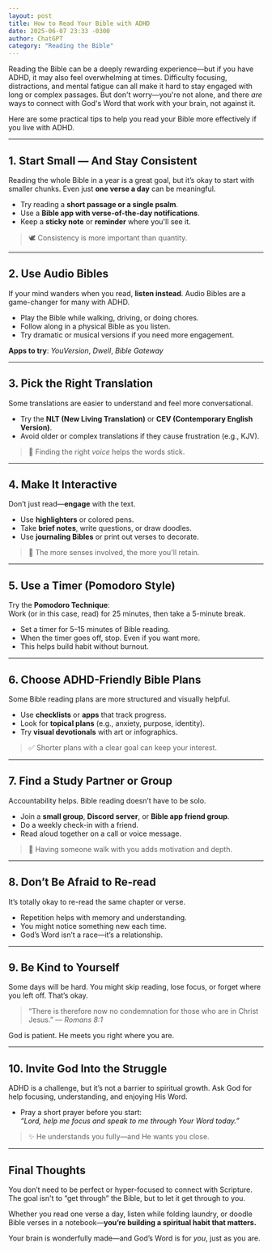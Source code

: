 ```yaml
---
layout: post
title: How to Read Your Bible with ADHD
date: 2025-06-07 23:33 -0300
author: ChatGPT
category: "Reading the Bible"
---
```


Reading the Bible can be a deeply rewarding experience—but if you have ADHD, it may also feel overwhelming at times. Difficulty focusing, distractions, and mental fatigue can all make it hard to stay engaged with long or complex passages. But don't worry—you're not alone, and there *are* ways to connect with God's Word that work with your brain, not against it.

Here are some practical tips to help you read your Bible more effectively if you live with ADHD.

---

## 1. Start Small — And Stay Consistent

Reading the whole Bible in a year is a great goal, but it’s okay to start with smaller chunks. Even just **one verse a day** can be meaningful.

- Try reading a **short passage or a single psalm**.
- Use a **Bible app with verse-of-the-day notifications**.
- Keep a **sticky note** or **reminder** where you'll see it.

> 🕊️ Consistency is more important than quantity.

---

## 2. Use Audio Bibles

If your mind wanders when you read, **listen instead**. Audio Bibles are a game-changer for many with ADHD.

- Play the Bible while walking, driving, or doing chores.
- Follow along in a physical Bible as you listen.
- Try dramatic or musical versions if you need more engagement.

**Apps to try**: *YouVersion*, *Dwell*, *Bible Gateway*

---

## 3. Pick the Right Translation

Some translations are easier to understand and feel more conversational.

- Try the **NLT (New Living Translation)** or **CEV (Contemporary English Version)**.
- Avoid older or complex translations if they cause frustration (e.g., KJV).

> 🧠 Finding the right *voice* helps the words stick.

---

## 4. Make It Interactive

Don’t just read—**engage** with the text.

- Use **highlighters** or colored pens.
- Take **brief notes**, write questions, or draw doodles.
- Use **journaling Bibles** or print out verses to decorate.

> 🎨 The more senses involved, the more you'll retain.

---

## 5. Use a Timer (Pomodoro Style)

Try the **Pomodoro Technique**:  
Work (or in this case, read) for 25 minutes, then take a 5-minute break.

- Set a timer for 5–15 minutes of Bible reading.
- When the timer goes off, stop. Even if you want more.
- This helps build habit without burnout.

---

## 6. Choose ADHD-Friendly Bible Plans

Some Bible reading plans are more structured and visually helpful.

- Use **checklists** or **apps** that track progress.
- Look for **topical plans** (e.g., anxiety, purpose, identity).
- Try **visual devotionals** with art or infographics.

> ✅ Shorter plans with a clear goal can keep your interest.

---

## 7. Find a Study Partner or Group

Accountability helps. Bible reading doesn’t have to be solo.

- Join a **small group**, **Discord server**, or **Bible app friend group**.
- Do a weekly check-in with a friend.
- Read aloud together on a call or voice message.

> 🤝 Having someone walk with you adds motivation and depth.

---

## 8. Don’t Be Afraid to Re-read

It’s totally okay to re-read the same chapter or verse.

- Repetition helps with memory and understanding.
- You might notice something new each time.
- God’s Word isn’t a race—it’s a relationship.

---

## 9. Be Kind to Yourself

Some days will be hard. You might skip reading, lose focus, or forget where you left off. That’s okay.

> “There is therefore now no condemnation for those who are in Christ Jesus.” — *Romans 8:1*

God is patient. He meets you right where you are.

---

## 10. Invite God Into the Struggle

ADHD is a challenge, but it’s not a barrier to spiritual growth. Ask God for help focusing, understanding, and enjoying His Word.

- Pray a short prayer before you start:  
  _“Lord, help me focus and speak to me through Your Word today.”_

> ✨ He understands you fully—and He wants you close.

---

## Final Thoughts

You don’t need to be perfect or hyper-focused to connect with Scripture. The goal isn't to “get through” the Bible, but to let it get through to you.

Whether you read one verse a day, listen while folding laundry, or doodle Bible verses in a notebook—**you’re building a spiritual habit that matters.**

Your brain is wonderfully made—and God’s Word is for *you*, just as you are.
